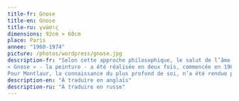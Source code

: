 ```yaml
---
title-fr: Gnose
title-en: Gnose
title-ru: γνῶσις
dimensions: 92cm × 60cm
place: Paris
annee: "1960-1974"
picture: /photos/wordpress/gnose.jpg
description-fr: "Selon cette approche philosophique, le salut de l’âme n’est possible que par la connaissance de la divinité, et par là, de la connaissance de soi-même. Montlaur avait certainement en tête les « Gnossiennes » d’Erik Satie qu’il lui arrivait d’écouter lorsqu’il peignait. Il avait une grande admiration pour l’œuvre de Satie, l’ami d’Apollinaire.
« Gnose » - la peinture - a été réalisée en deux fois, commencée en 1960, terminée en 1974. On reconnait bien le geste très dynamique de ses années 1960, la « finition », elle, apporte une richesse chromatique que l’on retrouve dans toutes ses peintures des dernières années.
Pour Montlaur, la connaissance du plus profond de soi, n’a été rendue possible, ironiquement, que par l’éclatement de sa boîte crânienne; la gnose est devenue autopsie. On aperçoit le contour blanc de la tête et du cou et l’éclat d’obus, carré, noir, qui pénétra dans la cavité oculaire du commando Montlaur le matin du 1er novembre 1944 (lors du débarquement allié de Flessingue en Hollande) et le fit souffrir toute sa vie."
description-en: "À traduire en anglais"
description-ru: "À traduire en russe"
---
```

